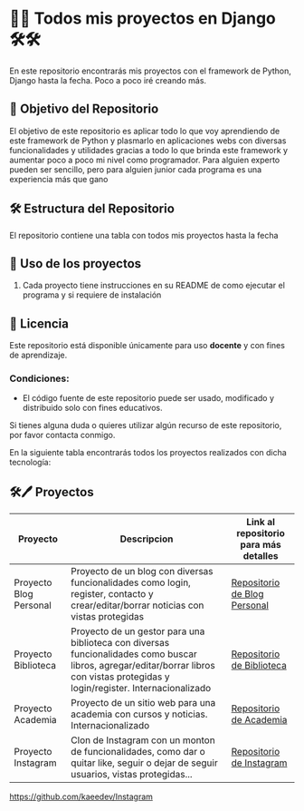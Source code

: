 
# 🐍🐍 Todos mis proyectos en Django 🛠️🛠️

En este repositorio encontrarás mis proyectos con el framework de Python, Django hasta la fecha. Poco a poco iré creando más.

## 🎯 Objetivo del Repositorio

El objetivo de este repositorio es aplicar todo lo que voy aprendiendo de este framework de Python y plasmarlo en aplicaciones webs con diversas funcionalidades y utilidades gracias a todo lo que brinda este framework y aumentar poco a poco mi nivel como programador. Para alguien experto pueden ser sencillo, pero para alguien junior cada programa es una experiencia más que gano


## 🛠️ Estructura del Repositorio

El repositorio contiene una tabla con todos mis proyectos hasta la fecha

  
## 🚀 Uso de los proyectos
   
1. Cada proyecto tiene instrucciones en su README  de como ejecutar el programa y si requiere de instalación

## 📝 Licencia

Este repositorio está disponible únicamente para uso **docente** y con fines de aprendizaje.

### Condiciones:
- El código fuente de este repositorio puede ser usado, modificado y distribuido solo con fines educativos.

Si tienes alguna duda o quieres utilizar algún recurso de este repositorio, por favor contacta conmigo.





En la siguiente tabla encontrarás todos los proyectos realizados con dicha tecnología:

##  🛠🖊️ Proyectos

| Proyecto                            | Descripcion                                                                                                                                                                        | Link al repositorio para más detalles                                                                              |      
|-------------------------------------|------------------------------------------------------------------------------------------------------------------------------------------------------------------------------------|--------------------------------------------------------------------------------------------------------------------| 
| Proyecto Blog Personal              | Proyecto de un blog con diversas funcionalidades como login, register, contacto y crear/editar/borrar noticias con vistas protegidas                                               | [Repositorio de Blog Personal](https://github.com/kaeedev/blog_personal)                      |
| Proyecto Biblioteca                 | Proyecto de un gestor para una biblioteca con diversas funcionalidades como buscar libros, agregar/editar/borrar libros con vistas protegidas y login/register. Internacionalizado | [Repositorio de Biblioteca](https://github.com/kaeedev/Proyecto-Biblioteca)                |
| Proyecto Academia     | Proyecto de un sitio web para una academia con cursos y noticias. Internacionalizado | [Repositorio de Academia](https://github.com/kaeedev/Proyecto-Academia-Conquerblocks)                                                                     
| Proyecto Instagram     | Clon de Instagram con un monton de funcionalidades, como dar o quitar like, seguir o dejar de seguir usuarios, vistas protegidas... | [Repositorio de Instagram](https://github.com/kaeedev/Instagram)


https://github.com/kaeedev/Instagram
